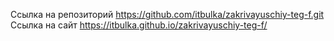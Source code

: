 Ссылка на репозиторий
https://github.com/itbulka/zakrivayuschiy-teg-f.git
Ссылка на сайт
https://itbulka.github.io/zakrivayuschiy-teg-f/